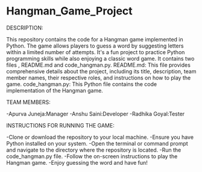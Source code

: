 # Hangman_Game_Project

DESCRIPTION:

This repository contains the code for a Hangman game implemented in Python. The game allows players to guess a word by suggesting letters within a limited number of attempts. It's a fun project to practice Python programming skills while also enjoying a classic word game. It contains two files , README.md and code_hangman.py.
README.md: This file provides comprehensive details about the project, including its title, description, team member names, their respective roles, and instructions on how to play the game.
code_hangman.py: This Python file contains the code implementation of the Hangman game.

TEAM MEMBERS:

-Apurva Juneja:Manager
-Anshu Saini:Developer
-Radhika Goyal:Tester

INSTRUCTIONS FOR RUNNING THE GAME:

-Clone or download the repository to your local machine.
-Ensure you have Python installed on your system.
-Open the terminal or command prompt and navigate to the directory where the repository is located.
-Run the code_hangman.py file.
-Follow the on-screen instructions to play the Hangman game.
-Enjoy guessing the word and have fun!
